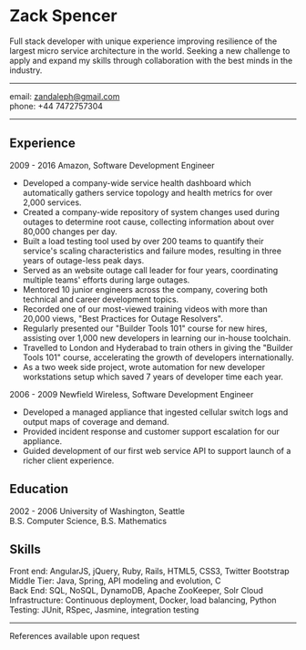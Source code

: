 Zack Spencer
============

Full stack developer with unique experience improving resilience of the largest micro service architecture in the world.  Seeking a new challenge to apply and expand my skills through collaboration with the best minds in the industry.

--------------------------
email: zandaleph@gmail.com  
phone: +44 7472757304

--------------------------

Experience
----------

2009 - 2016 Amazon, Software Development Engineer

* Developed a company-wide service health dashboard which automatically gathers service topology and health metrics for over 2,000 services.
* Created a company-wide repository of system changes used during outages to determine root cause, collecting information about over 80,000 changes per day.
* Built a load testing tool used by over 200 teams to quantify their service's scaling characteristics and failure modes, resulting in three years of outage-less peak days.
* Served as an website outage call leader for four years, coordinating multiple teams' efforts during large outages.
* Mentored 10 junior engineers across the company, covering both technical and career development topics.
* Recorded one of our most-viewed training videos with more than 20,000 views, "Best Practices for Outage Resolvers".
* Regularly presented our "Builder Tools 101" course for new hires, assisting over 1,000 new developers in learning our in-house toolchain.
* Travelled to London and Hyderabad to train others in giving the "Builder Tools 101" course, accelerating the growth of developers internationally.
* As a two week side project, wrote automation for new developer workstations setup which saved 7 years of developer time each year.

2006 - 2009 Newfield Wireless, Software Development Engineer

* Developed a managed appliance that ingested cellular switch logs and output maps of coverage and demand.
* Provided incident response and customer support escalation for our appliance.
* Guided development of our first web service API to support launch of a richer client experience.

Education
---------
2002 - 2006 University of Washington, Seattle  
B.S. Computer Science, B.S. Mathematics

Skills
------

Front end: AngularJS, jQuery, Ruby, Rails, HTML5, CSS3, Twitter Bootstrap  
Middle Tier: Java, Spring, API modeling and evolution, C  
Back End: SQL, NoSQL, DynamoDB, Apache ZooKeeper, Solr Cloud
Infrastructure: Continuous deployment, Docker, load balancing, Python  
Testing: JUnit, RSpec, Jasmine, integration testing

------
References available upon request
